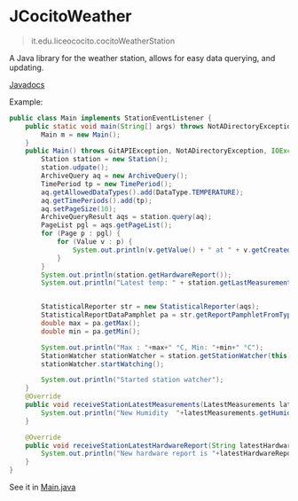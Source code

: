 # JCocitoWeather
> it.edu.liceococito.cocitoWeatherStation

A Java library for the weather station, allows for easy data querying, and updating.

[Javadocs](https://stazionemeteococito.github.io/JCocitoWeather/it/edu/liceococito/cocitoWeatherStation/package-summary.html)

Example:

```java
public class Main implements StationEventListener {
    public static void main(String[] args) throws NotADirectoryException, IOException, GitAPIException, ParseException {
        Main m = new Main();
    }
    public Main() throws GitAPIException, NotADirectoryException, IOException, ParseException {
        Station station = new Station();
        station.udpate();
        ArchiveQuery aq = new ArchiveQuery();
        TimePeriod tp = new TimePeriod();
        aq.getAllowedDataTypes().add(DataType.TEMPERATURE);
        aq.getTimePeriods().add(tp);
        aq.setPageSize(10);
        ArchiveQueryResult aqs = station.query(aq);
        PageList pgl = aqs.getPageList();
        for (Page p : pgl) {
            for (Value v : p) {
                System.out.println(v.getValue() + " at " + v.getCreated());
            }
        }
        System.out.println(station.getHardwareReport());
        System.out.println("Latest temp: " + station.getLastMeasurements().getTemperature().getValue());


        StatisticalReporter str = new StatisticalReporter(aqs);
        StatisticalReportDataPamphlet pa = str.getReportPamphletFromType(DataType.TEMPERATURE);
        double max = pa.getMax();
        double min = pa.getMin();

        System.out.println("Max : "+max+" °C, Min: "+min+" °C");
        StationWatcher stationWatcher = station.getStationWatcher(this);
        stationWatcher.startWatching();

        System.out.println("Started station watcher");
    }
    @Override
    public void receiveStationLatestMeasurements(LatestMeasurements latestMeasurements) {
        System.out.println("New Humidity  "+latestMeasurements.getHumidity().getValue());
    }

    @Override
    public void receiveStationLatestHardwareReport(String latestHardwareReport) {
        System.out.println("New hardware report is "+latestHardwareReport.length()+" char long");
    }
}
```

See it in [Main.java](https://github.com/StazioneMeteoCocito/JCocitoWeather/blob/main/src/test/java/Main.java)
